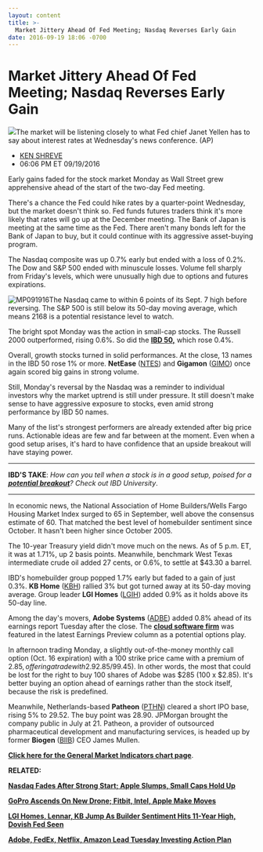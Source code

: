 ```yaml
---
layout: content
title: >-
  Market Jittery Ahead Of Fed Meeting; Nasdaq Reverses Early Gain
date: 2016-09-19 18:06 -0700
---
```



Market Jittery Ahead Of Fed Meeting; Nasdaq Reverses Early Gain
================================================================


![](https://www.investors.com/wp-content/uploads/2016/09/BIGpic_yellen_091916_ap.jpg)The market will be listening closely to what Fed chief Janet Yellen has to say about interest rates at Wednesday's news conference. (AP) 



* [KEN SHREVE](https://www.investors.com/author/shrevek/ "Posts by KEN SHREVE")
* 06:06 PM ET 09/19/2016




Early gains faded for the stock market Monday as Wall Street grew apprehensive ahead of the start of the two-day Fed meeting.


There's a chance the Fed could hike rates by a quarter-point Wednesday, but the market doesn't think so. Fed funds futures traders think it's more likely that rates will go up at the December meeting. The Bank of Japan is meeting at the same time as the Fed. There aren't many bonds left for the Bank of Japan to buy, but it could continue with its aggressive asset-buying program.


The Nasdaq composite was up 0.7% early but ended with a loss of 0.2%. The Dow and S&P 500 ended with minuscule losses. Volume fell sharply from Friday's levels, which were unusually high due to options and futures expirations.


![MP091916](https://www.investors.com/wp-content/uploads/2016/09/MP091916-196x300.jpg)The Nasdaq came to within 6 points of its Sept. 7 high before reversing. The S&P 500 is still below its 50-day moving average, which means 2168 is a potential resistance level to watch.


The bright spot Monday was the action in small-cap stocks. The Russell 2000 outperformed, rising 0.6%. So did the **[IBD 50,](https://www.investors.com/stock-lists/ibd-50/ibd-50-performance/)** which rose 0.4%.


Overall, growth stocks turned in solid performances. At the close, 13 names in the IBD 50 rose 1% or more. **NetEase** ([NTES](https://research.investors.com/quote.aspx?symbol=NTES)) and **Gigamon** ([GIMO](https://research.investors.com/quote.aspx?symbol=GIMO)) once again scored big gains in strong volume.


Still, Monday's reversal by the Nasdaq was a reminder to individual investors why the market uptrend is still under pressure. It still doesn't make sense to have aggressive exposure to stocks, even amid strong performance by IBD 50 names.


Many of the list's strongest performers are already extended after big price runs. Actionable ideas are few and far between at the moment. Even when a good setup arises, it's hard to have confidence that an upside breakout will have staying power.




---


**IBD'S TAKE**: *How can you tell when a stock is in a good setup, poised for a **[potential breakout](https://www.investors.com/ibd-university/how-to-buy/common-patterns-1/)**? Check out IBD University*.




---


In economic news, the National Association of Home Builders/Wells Fargo Housing Market Index surged to 65 in September, well above the consensus estimate of 60. That matched the best level of homebuilder sentiment since October. It hasn't been higher since October 2005.


The 10-year Treasury yield didn't move much on the news. As of 5 p.m. ET, it was at 1.71%, up 2 basis points. Meanwhile, benchmark West Texas intermediate crude oil added 27 cents, or 0.6%, to settle at $43.30 a barrel.


IBD's homebuilder group popped 1.7% early but faded to a gain of just 0.3%. **KB Home** ([KBH](https://research.investors.com/quote.aspx?symbol=KBH)) rallied 3% but got turned away at its 50-day moving average. Group leader **LGI Homes** ([LGIH](https://research.investors.com/quote.aspx?symbol=LGIH)) added 0.9% as it holds above its 50-day line.


Among the day's movers, **Adobe Systems** ([ADBE](https://research.investors.com/quote.aspx?symbol=ADBE)) added 0.8% ahead of its earnings report Tuesday after the close. The **[cloud software firm](https://www.investors.com/research/earnings-preview/adobe-systems-fedex-seek-support-ahead-of-earnings/)** was featured in the latest Earnings Preview column as a potential options play.


In afternoon trading Monday, a slightly out-of-the-money monthly call option (Oct. 16 expiration) with a 100 strike price came with a premium of $2.85, offering a trade with 2.9% downside risk ($2.85/99.45). In other words, the most that could be lost for the right to buy 100 shares of Adobe was $285 (100 x $2.85). It's better buying an option ahead of earnings rather than the stock itself, because the risk is predefined.


Meanwhile, Netherlands-based **Patheon** ([PTHN](https://research.investors.com/quote.aspx?symbol=PTHN)) cleared a short IPO base, rising 5% to 29.52. The buy point was 28.90. JPMorgan brought the company public in July at 21. Patheon, a provider of outsourced pharmaceutical development and manufacturing services, is headed up by former **Biogen** ([BIIB](https://research.investors.com/quote.aspx?symbol=BIIB)) CEO James Mullen.


**[Click here for the General Market Indicators chart page](https://www.investors.com/wp-content/uploads/2016/09/IBD1909152830GMI.pdf)**.


**RELATED:**


[**Nasdaq Fades After Strong Start; Apple Slumps, Small Caps Hold Up**](https://www.investors.com/market-trend/stock-market-today/nasdaq-fades-after-strong-start-apple-slumps-small-caps-hold-up/)


[**GoPro Ascends On New Drone; Fitbit, Intel, Apple Make Moves**](https://www.investors.com/videos/gopro-ascends-on-new-drone-fitbit-intel-apple-make-moves/)


[**LGI Homes, Lennar, KB Jump As Builder Sentiment Hits 11-Year High, Dovish Fed Seen**](https://www.investors.com/research/ibd-industry-themes/stronger-sentiment-dovish-fed-lift-homebuilders-lgi-lennar-kb/)


[**Adobe, FedEx, Netflix, Amazon Lead Tuesday Investing Action Plan**](https://www.investors.com/research/investing-action-plan/adobe-fedex-netflix-amazon-lead-tuesday-investing-action-plan/)




